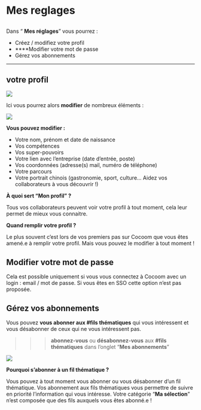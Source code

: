 # Mes reglages

##  

Dans “ **Mes réglages**” vous pourrez :

-  Créez / modifiez votre profil
-  ****Modifier votre mot de passe
-  Gérez vos abonnements

 
 ****

##  votre profil 


![](https://i0.wp.com/cocoom.com/wp-content/uploads/2020/03/Profil.gif)


 
Ici vous pourrez alors **modifier** de nombreux éléments :

![](https://i0.wp.com/cocoom.com/wp-content/uploads/2020/03/Capture-d%E2%80%99%C3%A9cran-2020-04-03-%C3%A0-10.04.22.png)


**Vous pouvez modifier :**

-  Votre nom, prénom et date de naissance
-  Vos compétences
-  Vos super-pouvoirs
-  Votre lien avec l’entreprise (date d’entrée, poste)
-  Vos coordonnées (adresse(s) mail, numéro de téléphone)
-  Votre parcours
-  Votre portrait chinois (gastronomie, sport, culture… Aidez vos collaborateurs à vous découvrir !)

 
**À quoi sert “Mon profil” ?**
 
Tous vos collaborateurs peuvent voir votre profil à tout moment, cela leur permet de mieux vous connaitre.

**Quand remplir votre profil ?**
 
Le plus souvent c’est lors de vos premiers pas sur Cocoom que vous êtes amené.e à remplir votre profil. Mais vous pouvez le modifier à tout moment !
 
 


##  Modifier votre mot de passe

 
 Cela est possible uniquement si vous vous connectez à Cocoom avec un login : email / mot de passe. Si vous êtes en SSO cette option n’est pas proposée.



##  Gérez vos abonnements

 
Vous pouvez **vous abonner aux #fils thématiques** qui vous intéressent et vous désabonner de ceux qui ne vous intéressent pas.

>>> **abonnez-vous** ou **désabonnez-vous** aux **#fils thématiques** dans l’onglet “**Mes abonnements**”
 
 

![](https://i0.wp.com/cocoom.com/wp-content/uploads/2020/03/Abonnement.gif)


 
  
**Pourquoi s’abonner à un fil thématique ?**
 
Vous pouvez à tout moment vous abonner ou vous désabonner d’un fil thématique. Vos abonnement aux fils thématiques vous permettre de suivre en priorité l’information qui vous intéresse. Votre catégorie “**Ma sélection**” n’est composée que des fils auxquels vous êtes abonné.e !
 

